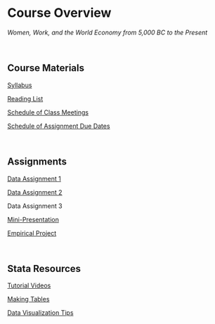 # Course Overview

_Women, Work, and the World Economy from 5,000 BC to the Present_

<br>

## Course Materials

[Syllabus](https://pjakiela.github.io/ECON460/ECON460syllabus.pdf)  

[Reading List](https://pjakiela.github.io/ECON460/readings.html) 

[Schedule of Class Meetings](https://pjakiela.github.io/ECON460/schedule.html)  

[Schedule of Assignment Due Dates](https://pjakiela.github.io/ECON460/assignments.html)  

<br>

## Assignments

[Data Assignment 1](https://pjakiela.github.io/ECON460/data1.html)  

[Data Assignment 2](https://pjakiela.github.io/ECON460/data2.html)  

Data Assignment 3

[Mini-Presentation](https://pjakiela.github.io/ECON460/mini-presentation.html)  

[Empirical Project](https://pjakiela.github.io/ECON460/project.html)  

<br>

## Stata Resources

[Tutorial Videos](https://pjakiela.github.io/stata/)  

[Making Tables](https://pjakiela.github.io/stata/making-tables.html)

[Data Visualization Tips](https://pjakiela.github.io/stata/dataviz.html)
